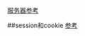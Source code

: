 <a href="https://cnodejs.org/topic/4f16442ccae1f4aa27001059">服务器参考</a>

##session和cookie
<a href="http://www.jianshu.com/p/51d85be2e0e8">参考</a>
